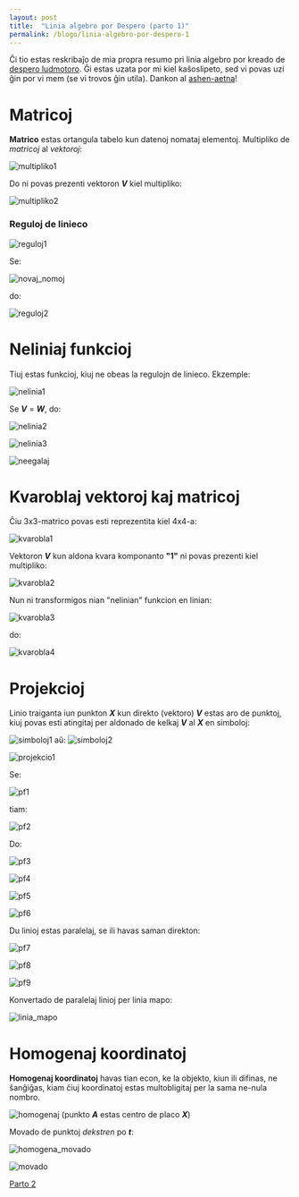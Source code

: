 ```yaml
---
layout: post
title:  "Linia algebro por Despero (parto 1)"
permalink: /blogo/linia-algebro-por-despero-1
---
```


Ĉi tio estas reskribaĵo de mia propra resumo pri linia algebro por kreado de [despero ludmotoro](/despero). Ĝi estas uzata por mi kiel kaŝoslipeto, sed vi povas uzi ĝin por vi mem (se vi trovos ĝin utila). Dankon al [ashen-aetna](https://hoj-senna.github.io/ashen-aetna/)!

# Matricoj

**Matrico** estas ortangula tabelo kun datenoj nomataj elementoj.
Multipliko de _matricoj_ al _vektoroj_:

![multipliko1](/assets/blogo/linia-algebro/multipliko1.gif)

Do ni povas prezenti vektoron _**V**_ kiel multipliko:

![multipliko2](/assets/blogo/linia-algebro/multipliko2.gif)

### Reguloj de linieco

![reguloj1](/assets/blogo/linia-algebro/reguloj1.gif)

Se:

![novaj_nomoj](/assets/blogo/linia-algebro/novaj_nomoj.gif)

do:

![reguloj2](/assets/blogo/linia-algebro/reguloj2.gif)

# Neliniaj funkcioj

Tiuj estas funkcioj, kiuj ne obeas la regulojn de linieco. Ekzemple:

![nelinia1](/assets/blogo/linia-algebro/nelinia1.gif)

Se _**V**_ = _**W**_, do:

![nelinia2](/assets/blogo/linia-algebro/nelinia2.gif)

![nelinia3](/assets/blogo/linia-algebro/nelinia3.gif)

![neegalaj](/assets/blogo/linia-algebro/neegalaj.gif)

# Kvaroblaj vektoroj kaj matricoj

Ĉiu 3x3-matrico povas esti reprezentita kiel 4x4-a:

![kvarobla1](/assets/blogo/linia-algebro/kvarobla1.gif)

Vektoron _**V**_ kun aldona kvara komponanto **"1"** ni povas prezenti kiel multipliko:

![kvarobla2](/assets/blogo/linia-algebro/kvarobla2.gif)

Nun ni transformigos nian "nelinian" funkcion en linian:

![kvarobla3](/assets/blogo/linia-algebro/kvarobla3.gif)

do:

![kvarobla4](/assets/blogo/linia-algebro/kvarobla4.gif)

# Projekcioj

Linio traiganta iun punkton _**X**_ kun direkto (vektoro) _**V**_ estas aro de punktoj, kiuj povas esti atingitaj per aldonado de kelkaj _**V**_ al _**X**_ en simboloj:

![simboloj1](/assets/blogo/linia-algebro/simboloj1.gif)
aŭ:
![simboloj2](/assets/blogo/linia-algebro/simboloj2.gif)

![projekcio1](/assets/blogo/linia-algebro/projekcio1.svg)

Se:

![pf1](/assets/blogo/linia-algebro/pf1.gif)

tiam:

![pf2](/assets/blogo/linia-algebro/pf2.gif)

Do:

![pf3](/assets/blogo/linia-algebro/pf3.gif)

![pf4](/assets/blogo/linia-algebro/pf4.gif)

![pf5](/assets/blogo/linia-algebro/pf5.gif)

![pf6](/assets/blogo/linia-algebro/pf6.gif)

Du linioj estas paralelaj, se ili havas saman direkton:

![pf7](/assets/blogo/linia-algebro/pf7.gif)

![pf8](/assets/blogo/linia-algebro/pf8.gif)

![pf9](/assets/blogo/linia-algebro/pf9.gif)

Konvertado de paralelaj linioj per linia mapo:

![linia_mapo](/assets/blogo/linia-algebro/linia_mapo.gif)

# Homogenaj koordinatoj

**Homogenaj koordinatoj** havas tian econ, ke la objekto, kiun ili difinas, ne ŝanĝiĝas, kiam ĉiuj koordinatoj estas multobligitaj per la sama ne-nula nombro.

![homogenaj](/assets/blogo/linia-algebro/homogenaj.svg)
(punkto _**A**_ estas centro de placo _**X**_)

Movado de punktoj _dekstren_ po _**t**_:

![homogena_movado](/assets/blogo/linia-algebro/homogena_movado.gif)

![movado](/assets/blogo/linia-algebro/movado.svg)

[Parto 2](/blogo/linia-algebro-por-despero-2)
